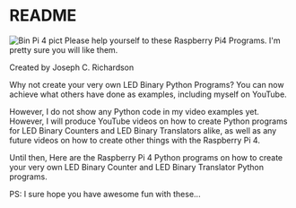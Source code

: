 # README
![Bin Pi 4 pict](https://github.com/JCR-Python-Programming/Raspberry-Pi-4-Business/assets/34896540/7f944871-d5fe-4e02-b376-03f00fd8d423)
Please help yourself to these Raspberry Pi4 Programs.
I'm pretty sure you will like them.

Created by Joseph C. Richardson

 Why not create your very own LED Binary Python Programs?
You can now achieve what others have done as examples,
including myself on YouTube.

However, I do not show any Python code in my video examples
yet. However, I will produce YouTube videos on how to create
Python programs for LED Binary Counters and LED Binary Translators
alike, as well as any future videos on how to create other
things with the Raspberry Pi 4.

Until then, Here are the Raspberry Pi 4 Python programs on how
to create your very own LED Binary Counter and LED Binary
Translator Python programs.

PS: I sure hope you have awesome fun with these...
